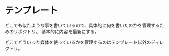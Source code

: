# テンプレート
どこでも似たような事を書いているので、具体的に何を書いたのかを管理するためのリポジトリ。
基本的に内容を最新にする。

どこでどういった媒体を使っているかを管理するのはテンプレート以外のディレクトリ。
